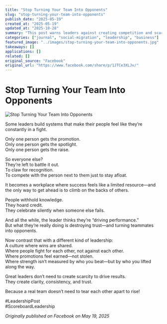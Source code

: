 ```yaml
---
title: "Stop Turning Your Team Into Opponents"
slug: "stop-turning-your-team-into-opponents"
publish_date: "2025-05-19"
created_at: "2025-05-19"
updated_at: "2025-10-28"
summary: "This post warns leaders against creating competition and scarcity inside their teams, reminding that true leadership builds trust, clarity, and shared success."
categories: ["journal", "social-migration", "leadership", "business"]
featured_image: "../images/stop-turning-your-team-into-opponents.jpg"
takeaways: []
applications: []
related: []
original_source: "Facebook"
original_url: "https://www.facebook.com/share/p/1JTCe3XLJv/"
---
```


# Stop Turning Your Team Into Opponents

![Stop Turning Your Team Into Opponents](../images/stop-turning-your-team-into-opponents.jpg)

Some leaders build systems that make their people feel like they’re constantly in a fight.

Only one person gets the promotion.  
Only one person gets the spotlight.  
Only one person gets the raise.  

So everyone else?  
They’re left to battle it out.  
To claw for recognition.  
To compete with the person next to them just to stay afloat.  

It becomes a workplace where success feels like a limited resource—and the only way to get ahead is to climb on the backs of others.  

People withhold knowledge.  
They hoard credit.  
They celebrate silently when someone else fails.  

And all the while, the leader thinks they’re “driving performance.”  
But what they’re really doing is destroying trust—and turning teammates into opponents.  

Now contrast that with a different kind of leadership:  
A culture where wins are shared.  
Where people fight for each other, not against each other.  
Where promotions feel earned—not stolen.  
Where strength isn’t measured by who you beat—but by who you lifted along the way.  

Great leaders don’t need to create scarcity to drive results.  
They create clarity, consistency, and trust.  

Because a real team doesn’t need to tear each other apart to rise!  

#LeadershipPost  
#ScoreboardLeadership  

*Originally published on Facebook on May 19, 2025*
